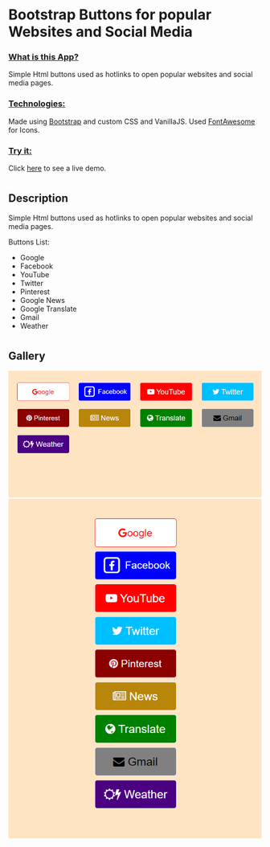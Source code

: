 # Bootstrap Buttons for popular Websites and Social Media

### <u>What is this App?</u>

Simple Html buttons used as hotlinks to open popular websites and social media pages.

### <u>Technologies:</u>

Made using <a href="https://getbootstrap.com/" target="_blank">Bootstrap</a> and custom CSS and VanillaJS. Used <a href="https://fontawesome.com/" target="_blank">FontAwesome</a> for Icons.

### <u>Try it:</u>

Click <a href="https://nikostsigkros.github.io/Bootstrap-Shortcut-Buttons/" target="_blank">here</a> to see a live demo.

#

## Description

Simple Html buttons used as hotlinks to open popular websites and social media pages.

Buttons List:

-   Google
-   Facebook
-   YouTube
-   Twitter
-   Pinterest
-   Google News
-   Google Translate
-   Gmail
-   Weather

#

## Gallery

![alt text](/repo-images/preview1.png)
![alt text](/repo-images/preview2.png)
